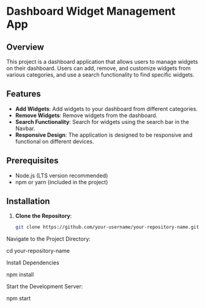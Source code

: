 # Dashboard Widget Management App

## Overview
This project is a dashboard application that allows users to manage widgets on their dashboard. Users can add, remove, and customize widgets from various categories, and use a search functionality to find specific widgets.

## Features
- **Add Widgets**: Add widgets to your dashboard from different categories.
- **Remove Widgets**: Remove widgets from the dashboard.
- **Search Functionality**: Search for widgets using the search bar in the Navbar.
- **Responsive Design**: The application is designed to be responsive and functional on different devices.

## Prerequisites
- Node.js (LTS version recommended)
- npm or yarn (included in the project)

## Installation

1. **Clone the Repository**: 
   ```bash
   git clone https://github.com/your-username/your-repository-name.git


Navigate to the Project Directory:

cd your-repository-name

Install Dependencies


npm install

Start the Development Server:

npm start
